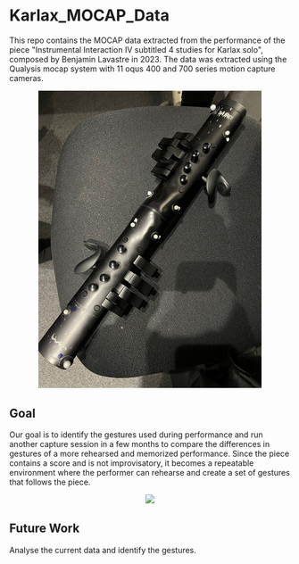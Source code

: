 # Karlax_MOCAP_Data

This repo contains the MOCAP data extracted from the performance of the piece "Instrumental Interaction Ⅳ subtitled 4 studies for Karlax solo", composed by Benjamin Lavastre in 2023.
The data was extracted using the Qualysis mocap system with 11 oqus 400 and 700 series motion capture cameras.

<p align="center"><img src="Media/Karlaxmarkers.jpeg" width = 400></p>

## Goal
Our goal is to identify the gestures used during performance and run another capture session in a few months to compare the differences in gestures of a more rehearsed and memorized performance.
Since the piece contains a score and is not improvisatory, it becomes a repeatable environment where the performer can rehearse and create a set of gestures that follows the piece.

<p align="center"><img src="Media/example_perf.gif" width = 720></p>

## Future Work
Analyse the current data and identify the gestures.
